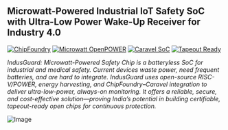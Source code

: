 ## **Microwatt-Powered Industrial IoT Safety SoC with Ultra-Low Power Wake-Up Receiver for Industry 4.0**

[![ChipFoundry](https://img.shields.io/badge/Platform-ChipFoundry-darkblue)](https://chipfoundry.io/challenges/microwatt)
[![Microwatt OpenPOWER](https://img.shields.io/badge/Core-Microwatt%20OpenPOWER-darkred)](https://github.com/antonblanchard/microwatt)
[![Caravel SoC](https://img.shields.io/badge/Integration-Caravel%20SoC-darkgreen)](https://github.com/efabless/caravel)
[![Tapeout Ready](https://img.shields.io/badge/Goal-Tapeout%20Ready-purple)](https://en.wikipedia.org/wiki/Photomask)

*IndusGuard: Microwatt-Powered Safety Chip is a batteryless SoC for industrial and medical safety. Current devices waste power, need frequent batteries, and are hard to integrate. IndusGuard uses open-source RISC-V/POWER, energy harvesting, and ChipFoundry–Caravel integration to deliver ultra-low-power, always-on monitoring. It offers a reliable, secure, and cost-effective solution—proving India’s potential in building certifiable, tapeout-ready open chips for continuous protection.*

![Image](https://github.com/user-attachments/assets/3d98cbc6-7ca3-4f79-8f1a-7e431ba99683)


